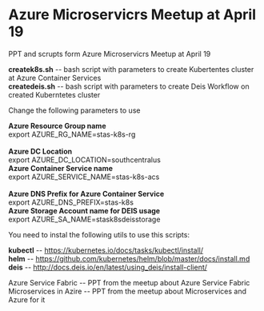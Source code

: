 # Azure Microservicrs Meetup at April 19

PPT and scrupts form Azure Microservicrs Meetup at April 19

**createk8s.sh** -- bash script with parameters to create Kubertentes cluster at Azure Container Services<br/>
**createdeis.sh** -- bash script with parameters to create Deis Workflow on created Kuberntetes cluster

Change the following parameters to use

**Azure Resource Group name**<br/>
export AZURE_RG_NAME=stas-k8s-rg<br/>			 
**Azure DC Location**<br/>
export AZURE_DC_LOCATION=southcentralus<br/>
**Azure Container Service name**<br/>
export AZURE_SERVICE_NAME=stas-k8s-acs<br/>		
**Azure DNS Prefix for Azure Container Service**<br/>
export AZURE_DNS_PREFIX=stas-k8s<br/>
**Azure Storage Account name for DEIS usage**<br/>
export AZURE_SA_NAME=stask8sdeisstorage<br/>

You need to instal the following utils to use this scripts:

**kubectl** -- https://kubernetes.io/docs/tasks/kubectl/install/<br/>
**helm** -- https://github.com/kubernetes/helm/blob/master/docs/install.md<br/>
**deis** -- http://docs.deis.io/en/latest/using_deis/install-client/<br/>

Azure Service Fabric -- PPT from the meetup about Azure Service Fabric<br/>
Microservices in Azire -- PPT from the meetup about Microservices and Azure for it

